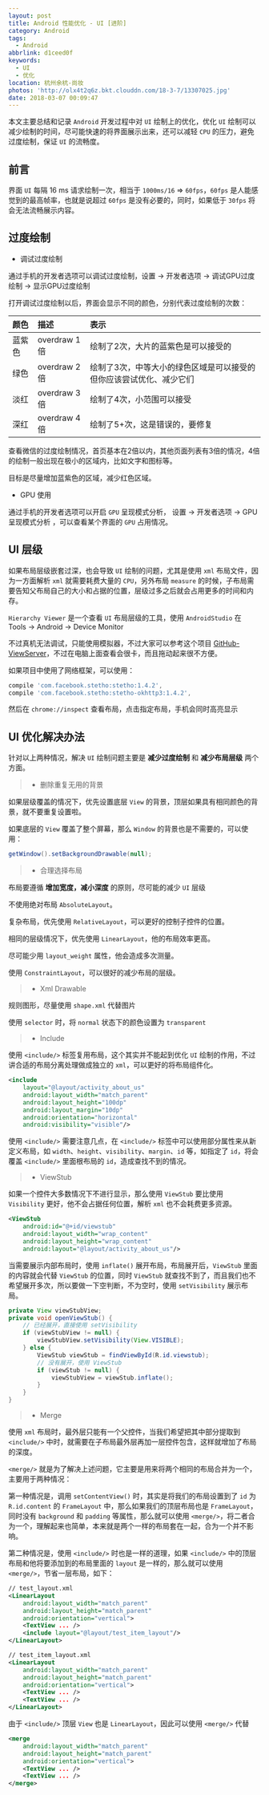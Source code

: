 ```yaml
---
layout: post
title: Android 性能优化 - UI [进阶]
category: Android
tags:
  - Android
abbrlink: d1ceed0f
keywords:
  - UI
  - 优化
location: 杭州余杭-尚妆
photos: 'http://olx4t2q6z.bkt.clouddn.com/18-3-7/13307025.jpg'
date: 2018-03-07 00:09:47
---
```


本文主要总结和记录 `Android` 开发过程中对 `UI` 绘制上的优化，优化 `UI` 绘制可以减少绘制的时间，尽可能快速的将界面展示出来，还可以减轻 `CPU` 的压力，避免过度绘制，保证 `UI` 的流畅度。

<!--more-->

## 前言

界面 `UI` 每隔 16 ms 请求绘制一次，相当于 `1000ms/16` => `60fps`，`60fps` 是人能感觉到的最高帧率，也就是说超过 `60fps` 是没有必要的，同时，如果低于 `30fps` 将会无法流畅展示内容。


## 过度绘制

- 调试过度绘制

通过手机的开发者选项可以调试过度绘制，<span class="spec">设置 -> 开发者选项 -> 调试GPU过度绘制 -> 显示GPU过度绘制 </span>


打开调试过度绘制以后，界面会显示不同的颜色，分别代表过度绘制的次数：

|颜色|描述|表示|
|:--|:--|:--|
|蓝紫色| overdraw 1倍|绘制了2次，大片的蓝紫色是可以接受的|  
|绿色| overdraw 2倍|绘制了3次，中等大小的绿色区域是可以接受的但你应该尝试优化、减少它们|
|淡红| overdraw 3倍|绘制了4次，小范围可以接受|
|深红| overdraw 4倍|绘制了5+次，这是错误的，要修复|

查看微信的过度绘制情况，首页基本在2倍以内，其他页面列表有3倍的情况，4倍的绘制一般出现在极小的区域内，比如文字和图标等。

目标是尽量增加蓝紫色的区域，减少红色区域。

- GPU 使用

通过手机的开发者选项可以开启 `GPU` 呈现模式分析， <span class="spec">设置 -> 开发者选项 -> GPU呈现模式分析 </span>，可以查看某个界面的 `GPU` 占用情况。


## UI 层级

如果布局层级嵌套过深，也会导致 `UI` 绘制的问题，尤其是使用 `xml` 布局文件，因为一方面解析 `xml` 就需要耗费大量的 `CPU`，另外布局 `measure` 的时候，子布局需要告知父布局自己的大小和占据的位置，层级过多之后就会占用更多的时间和内存。

`Hierarchy Viewer` 是一个查看 `UI` 布局层级的工具，使用 `AndroidStudio` 在 <span class="spec">Tools -> Android -> Device Monitor</span>

不过真机无法调试，只能使用模拟器，不过大家可以参考这个项目 [GitHub-ViewServer](https://github.com/romainguy/ViewServer)，不过在电脑上面查看会很卡，而且拖动起来很不方便。

如果项目中使用了网络框架，可以使用：

```gradle
compile 'com.facebook.stetho:stetho:1.4.2',
compile 'com.facebook.stetho:stetho-okhttp3:1.4.2',
```
然后在 `chrome://inspect` 查看布局，点击指定布局，手机会同时高亮显示
 


## UI 优化解决办法

针对以上两种情况，解决 `UI` 绘制问题主要是 **减少过度绘制** 和 **减少布局层级** 两个方面。

> - 删除重复无用的背景

如果层级覆盖的情况下，优先设置底层 `View` 的背景，顶层如果具有相同颜色的背景，就不要重复设置啦。

如果底层的 `View` 覆盖了整个屏幕，那么 `Window` 的背景也是不需要的，可以使用：

```java
getWindow().setBackgroundDrawable(null);
```

> - 合理选择布局

布局要遵循 **增加宽度，减小深度** 的原则，尽可能的减少 `UI` 层级

不使用绝对布局 `AbsoluteLayout`。

复杂布局，优先使用 `RelativeLayout`，可以更好的控制子控件的位置。

相同的层级情况下，优先使用 `LinearLayout`，他的布局效率更高。

尽可能少用 `layout_weight` 属性，他会造成多次测量。

使用 `ConstraintLayout`，可以很好的减少布局的层级。
 
> -  Xml Drawable

规则图形，尽量使用 `shape.xml` 代替图片

使用 `selector` 时，将 `normal` 状态下的颜色设置为 `transparent`
 
> -  Include

使用 `<include/>` 标签复用布局，这个其实并不能起到优化 `UI` 绘制的作用，不过讲合适的布局分离处理做成独立的 `xml`，可以更好的将布局组件化。

```xml
<include
    layout="@layout/activity_about_us"
    android:layout_width="match_parent"
    android:layout_height="100dp"
    android:layout_margin="10dp"
    android:orientation="horizontal"
    android:visibility="visible"/>
```

使用 `<include/>` 需要注意几点，在 `<include/>` 标签中可以使用部分属性来从新定义布局，如 `width`、`height`、`visibility`、`margin`、`id` 等，如指定了 `id`，将会覆盖 `<include/>` 里面根布局的 `id`，造成查找不到的情况。

> -  ViewStub

如果一个控件大多数情况下不进行显示，那么使用 `ViewStub` 要比使用 `Visibility` 更好，他不会占据任何位置，解析 `xml` 也不会耗费更多资源。

```xml
<ViewStub
    android:id="@+id/viewstub"
    android:layout_width="wrap_content"
    android:layout_height="wrap_content"
    android:layout="@layout/activity_about_us"/>
```

当需要展示内部布局时，使用 `inflate()` 展开布局，布局展开后，`ViewStub` 里面的内容就会代替 `ViewStub` 的位置，同时 `ViewStub` 就查找不到了，而且我们也不希望展开多次，所以要做一下空判断，不为空时，使用 `setVisibility` 展示布局。

```java
private View viewStubView;
private void openViewStub() {
    // 已经展开，直接使用 setVisibility
    if (viewStubView != null) {
        viewStubView.setVisibility(View.VISIBLE);
    } else {
        ViewStub viewStub = findViewById(R.id.viewstub);
        // 没有展开，使用 ViewStub
        if (viewStub != null) {
            viewStubView = viewStub.inflate();
        }
    }
}    
```

> -  Merge

使用 `xml` 布局时，最外层只能有一个父控件，当我们希望把其中部分提取到 `<include/>` 中时，就需要在子布局最外层再加一层控件包含，这样就增加了布局的深度。

`<merge/>` 就是为了解决上述问题，它主要是用来将两个相同的布局合并为一个，主要用于两种情况：

第一种情况是，调用 `setContentView()` 时，其实是将我们的布局设置到了 `id` 为 `R.id.content` 的 `FrameLayout` 中，那么如果我们的顶层布局也是 `FrameLayout`，同时没有 `background` 和 `padding` 等属性，那么就可以使用 `<merge/>`，将二者合为一个，理解起来也简单，本来就是两个一样的布局套在一起，合为一个并不影响。

第二种情况是，使用 `<include/>` 时也是一样的道理，如果 `<include/>` 中的顶层布局和他将要添加到的布局里面的 `layout` 是一样的，那么就可以使用 `<merge/>`，节省一层布局，如下：

```xml
// test_layout.xml
<LinearLayout
    android:layout_width="match_parent"
    android:layout_height="match_parent"
    android:orientation="vertical">
    <TextView ... />
    <include layout="@layout/test_item_layout"/>
</LinearLayout>

// test_item_layout.xml
<LinearLayout
    android:layout_width="match_parent"
    android:layout_height="match_parent"
    android:orientation="vertical">
    <TextView ... />
    <TextView ... />
</LinearLayout>
```
由于 `<include/>` 顶层 `View` 也是 `LinearLayout`，因此可以使用 `<merge/>` 代替

```xml
<merge
    android:layout_width="match_parent"
    android:layout_height="match_parent"
    android:orientation="vertical">
    <TextView ... />
    <TextView ... />
</merge>
```
  

 